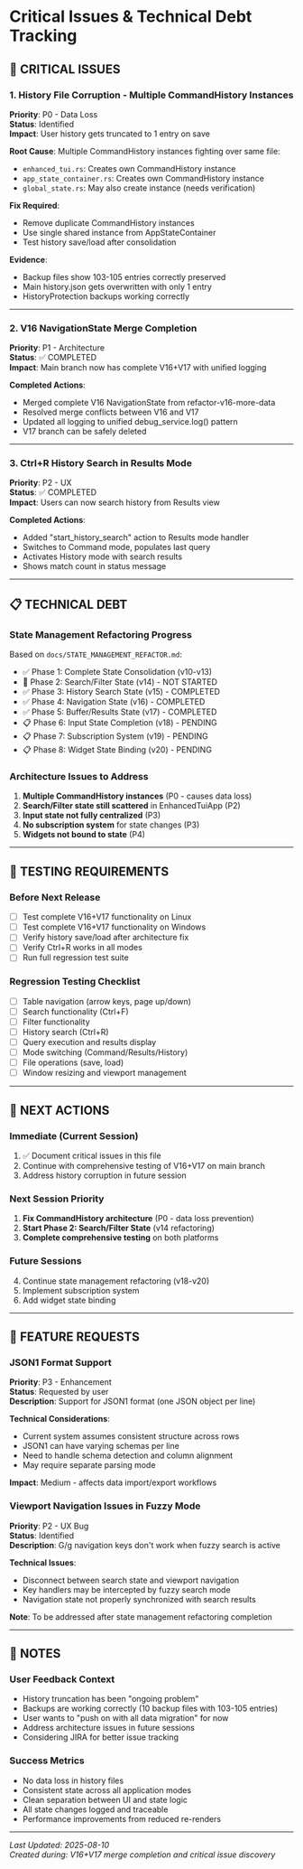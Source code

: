 # Critical Issues & Technical Debt Tracking

## 🚨 CRITICAL ISSUES

### 1. History File Corruption - Multiple CommandHistory Instances
**Priority**: P0 - Data Loss  
**Status**: Identified  
**Impact**: User history gets truncated to 1 entry on save

**Root Cause**: Multiple CommandHistory instances fighting over same file:
- `enhanced_tui.rs`: Creates own CommandHistory instance
- `app_state_container.rs`: Creates own CommandHistory instance  
- `global_state.rs`: May also create instance (needs verification)

**Fix Required**:
- Remove duplicate CommandHistory instances
- Use single shared instance from AppStateContainer
- Test history save/load after consolidation

**Evidence**:
- Backup files show 103-105 entries correctly preserved
- Main history.json gets overwritten with only 1 entry
- HistoryProtection backups working correctly

---

### 2. V16 NavigationState Merge Completion
**Priority**: P1 - Architecture  
**Status**: ✅ COMPLETED  
**Impact**: Main branch now has complete V16+V17 with unified logging

**Completed Actions**:
- Merged complete V16 NavigationState from refactor-v16-more-data
- Resolved merge conflicts between V16 and V17
- Updated all logging to unified debug_service.log() pattern
- V17 branch can be safely deleted

---

### 3. Ctrl+R History Search in Results Mode
**Priority**: P2 - UX  
**Status**: ✅ COMPLETED  
**Impact**: Users can now search history from Results view

**Completed Actions**:
- Added "start_history_search" action to Results mode handler
- Switches to Command mode, populates last query
- Activates History mode with search results
- Shows match count in status message

---

## 📋 TECHNICAL DEBT

### State Management Refactoring Progress
Based on `docs/STATE_MANAGEMENT_REFACTOR.md`:

- ✅ Phase 1: Complete State Consolidation (v10-v13)
- 🚧 Phase 2: Search/Filter State (v14) - NOT STARTED
- ✅ Phase 3: History Search State (v15) - COMPLETED
- ✅ Phase 4: Navigation State (v16) - COMPLETED  
- ✅ Phase 5: Buffer/Results State (v17) - COMPLETED
- 📋 Phase 6: Input State Completion (v18) - PENDING
- 📋 Phase 7: Subscription System (v19) - PENDING
- 📋 Phase 8: Widget State Binding (v20) - PENDING

### Architecture Issues to Address
1. **Multiple CommandHistory instances** (P0 - causes data loss)
2. **Search/Filter state still scattered** in EnhancedTuiApp (P2)
3. **Input state not fully centralized** (P3)
4. **No subscription system** for state changes (P3)
5. **Widgets not bound to state** (P4)

---

## 🧪 TESTING REQUIREMENTS

### Before Next Release
- [ ] Test complete V16+V17 functionality on Linux
- [ ] Test complete V16+V17 functionality on Windows
- [ ] Verify history save/load after architecture fix
- [ ] Verify Ctrl+R works in all modes
- [ ] Run full regression test suite

### Regression Testing Checklist
- [ ] Table navigation (arrow keys, page up/down)
- [ ] Search functionality (Ctrl+F)
- [ ] Filter functionality
- [ ] History search (Ctrl+R) 
- [ ] Query execution and results display
- [ ] Mode switching (Command/Results/History)
- [ ] File operations (save, load)
- [ ] Window resizing and viewport management

---

## 🔄 NEXT ACTIONS

### Immediate (Current Session)
1. ✅ Document critical issues in this file
2. Continue with comprehensive testing of V16+V17 on main branch
3. Address history corruption in future session

### Next Session Priority
1. **Fix CommandHistory architecture** (P0 - data loss prevention)
2. **Start Phase 2: Search/Filter State** (v14 refactoring)
3. **Complete comprehensive testing** on both platforms

### Future Sessions
4. Continue state management refactoring (v18-v20)
5. Implement subscription system
6. Add widget state binding

---

## 🔮 FEATURE REQUESTS

### JSON1 Format Support  
**Priority**: P3 - Enhancement  
**Status**: Requested by user  
**Description**: Support for JSON1 format (one JSON object per line)

**Technical Considerations**:
- Current system assumes consistent structure across rows
- JSON1 can have varying schemas per line
- Need to handle schema detection and column alignment
- May require separate parsing mode

**Impact**: Medium - affects data import/export workflows

### Viewport Navigation Issues in Fuzzy Mode
**Priority**: P2 - UX Bug  
**Status**: Identified  
**Description**: G/g navigation keys don't work when fuzzy search is active

**Technical Issues**:
- Disconnect between search state and viewport navigation
- Key handlers may be intercepted by fuzzy search mode
- Navigation state not properly synchronized with search results

**Note**: To be addressed after state management refactoring completion

---

## 📝 NOTES

### User Feedback Context
- History truncation has been "ongoing problem" 
- Backups are working correctly (10 backup files with 103-105 entries)
- User wants to "push on with all data migration" for now
- Address architecture issues in future sessions
- Considering JIRA for better issue tracking

### Success Metrics  
- No data loss in history files
- Consistent state across all application modes
- Clean separation between UI and state logic
- All state changes logged and traceable
- Performance improvements from reduced re-renders

---

*Last Updated: 2025-08-10*  
*Created during: V16+V17 merge completion and critical issue discovery*